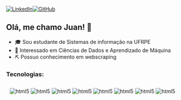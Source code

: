 [![LinkedIn](https://img.shields.io/badge/linkedin-%230077B5.svg?style=for-the-badge&logo=linkedin&logoColor=white)](https://www.linkedin.com/in/juan-oliveira-bb529b272/)[![GitHub](https://img.shields.io/badge/github-%23121011.svg?style=for-the-badge&logo=github&logoColor=white)](https://github.com/ruantos)

## Olá, me chamo Juan! 👋
<div>
    <ul>
        <li> 🎓 Sou estudante de Sistemas de informação na UFRPE </li>
        <li> 🤖 Interessado em Ciências de Dados e Aprendizado de Máquina </li>
        <li> ⛏️ Possuo conhecimento em webscraping </li>   
    </ul>
</div>

### Tecnologias:
<div style="display: flex;">
    <div style="flex 50%; padding: 10px">
        <img align="center" alt="html5" src="https://img.shields.io/badge/Python-3776AB?style=for-the-badge&logo=python&logoColor=white"/>
        <img align="center" alt="html5" src="https://img.shields.io/badge/jupyter-%23FA0F00.svg?style=for-the-badge&logo=jupyter&logoColor=white"/>
        <img align="center" alt="html5" src="https://img.shields.io/badge/mysql-4479A1.svg?style=for-the-badge&logo=mysql&logoColor=white"/>
        <img align="center" alt="html5" src="https://img.shields.io/badge/NeoVim-%2357A143.svg?&style=for-the-badge&logo=neovim&logoColor=white"/>
        <img align="center" alt="html5" src="https://img.shields.io/badge/pandas-%23150458.svg?style=for-the-badge&logo=pandas&logoColor=white"/>
        <img align="center" alt="html5" src="https://img.shields.io/badge/numpy-%23013243.svg?style=for-the-badge&logo=numpy&logoColor=white"/>
        <img align="center" alt="html5" src="https://img.shields.io/badge/Matplotlib-%23ffffff.svg?style=for-the-badge&logo=Matplotlib&logoColor=black"/>
        <img align="center" alt="html5" src="https://img.shields.io/badge/scikit--learn-%23F7931E.svg?style=for-the-badge&logo=scikit-learn&logoColor=white"/>
    </div>
</div>
